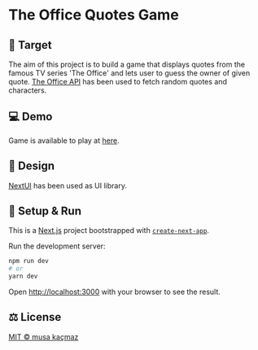 # The Office Quotes Game

## 🎯 Target

The aim of this project is to build a game that displays quotes from the famous TV series 'The Office' and lets user to guess the owner of given quote.
[The Office API](https://www.officeapi.dev) has been used to fetch random quotes and characters.

## 💻 Demo

Game is available to play at [here](https://the-office-quotes-game.vercel.app).

## 🎨 Design

[NextUI](https://nextui.org) has been used as UI library.

## 🚀 Setup & Run

This is a [Next.js](https://nextjs.org/) project bootstrapped with [`create-next-app`](https://github.com/vercel/next.js/tree/canary/packages/create-next-app).

Run the development server:

```bash
npm run dev
# or
yarn dev
```

Open [http://localhost:3000](http://localhost:3000) with your browser to see the result.

## ⚖️ License
[MIT © musa kaçmaz](https://musakacmaz.mit-license.org)

